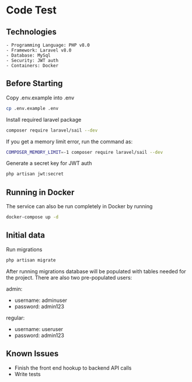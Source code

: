 # Code Test

## Technologies

    - Programming Language: PHP v8.0
    - Framework: Laravel v8.0
    - Database: MySql
    - Security: JWT auth
    - Containers: Docker

## Before Starting

Copy .env.example into .env

```bash
cp .env.example .env
```

Install required laravel package

```bash
composer require laravel/sail --dev
```

If you get a memory limit error, run the command as:

```bash
COMPOSER_MEMORY_LIMIT=-1 composer require laravel/sail --dev
```

Generate a secret key for JWT auth

```bash
php artisan jwt:secret
```

## Running in Docker

The service can also be run completely in Docker by running

```bash
docker-compose up -d
```

## Initial data

Run migrations

```bash
php artisan migrate
```

After running migrations database will be populated with tables needed for the project.
There are also two pre-populated users:

admin:

-   username: adminuser
-   password: admin123

regular:

-   username: useruser
-   password: admin123

## Known Issues

-   Finish the front end hookup to backend API calls
-   Write tests
